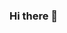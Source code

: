 ### Hi there 👋

<!--
**bergsv/bergsv** is a ✨ _special_ ✨ repository because its `README.md` (this file) appears on your GitHub profile.

[![Sven's GitHub stats](https://github-readme-stats.vercel.app/api?username=bergsv&show_icons=true&count_private=true)](https:/github.com/bergsv)


Here are some ideas to get you started:

- 🔭 I’m currently working on ...
- 🌱 I’m currently learning ...
- 👯 I’m looking to collaborate on ...
- 🤔 I’m looking for help with ...
- 💬 Ask me about ...
- 📫 How to reach me: ...
- 😄 Pronouns: ...
- ⚡ Fun fact: ...
-->

